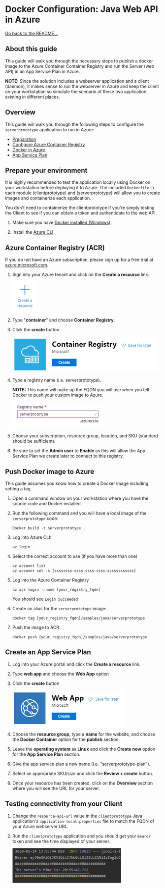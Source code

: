 # Docker Configuration: Java Web API in Azure

[Go back to the README...](README.md)

## About this guide

This guide will walk you through the necessary steps to publish a docker image to the Azure Container Container Registry and run the Server (web API) in an App Service Plan in Azure.

**NOTE:** Since the solution includes a webserver application and a client (daemon), it makes sense to run the webserver in Azure and keep the client on your workstation so simulate the scenario of these two application existing in different places.

## Overview

This guide will walk you through the following steps to configure the `serverprototype` application to run in Azure:

- [Preparation](#prepare-your-environment)
- [Configure Azure Container Registry](#azure-container-registry-acr)
- [Docker in Azure](#push-docker-image-to-azure)
- [App Service Plan](#create-an-app-service-plan)

## Prepare your environment

It is highly recommended to test the application locally using Docker on your workstation before deploying it to Azure. The included `Dockerfile` in each module (clientprototype) and (serverprototype) will allow you to create images and containerize each application.

You don't need to containerize the clientprototype if you're simply testing the Client to see if you can obtain a token and authenticate to the web API.

1. Make sure you have [Docker installed (Windows)](https://docs.docker.com/docker-for-windows/install/).

2. Install the [Azure CLI](https://docs.microsoft.com/en-us/cli/azure/install-azure-cli?view=azure-cli-latest)

## Azure Container Registry (ACR)

If you do not have an Azure subscription, please sign up for a free trial at [azure.microsoft.com](https://azure.microsoft.com).

1. Sign into your Azure tenant and click on the **Create a resource** link.

    ![newresource](images/newresource.png)

2. Type "**container**" and choose **Container Registry**.

3. Click the **create** button.

    ![newcontainerregistry](images/newcontainerregistry.png)

4. Type a registry name (i.e. serverprototype).

    **NOTE:** This name will make up the FQDN you will use when you tell Docker to push your custom image to Azure.

    ![registryname](images/registryname.png)

5. Choose your subscription, resource group, location, and SKU (standard should be sufficient).

6. Be sure to set the **Admin user** to **Enable** as this will allow the App Service Plan we create later to connect to this registry.

## Push Docker image to Azure

This guide assumes you know how to create a Docker image including setting a tag.

1. Open a command window on your workstation where you have the source code and Docker installed.

2. Run the following command and you will have a local image of the `serverprototype` code:

    ```azurecli
    Docker build -t serverprototype .
    ```

3. Log into Azure CLI:

    ```azurecli
    az login
    ```

4. Select the correct account to use (if you have more than one)

    ```azurecli
    az account list
    az account set -s [ssssssss-ssss-ssss-ssss-ssssssssssss]
    ```

5. Log into the Azure Container Registry

    ```azurecli
    az acr login --name [your_registry_fqdn]
    ```

    You should see `Login Succeeded`

6. Create an alias for the `serverprototype` image:

    ```plaintext
    docker tag [your_registry_fqdn]/samples/java/serverprototype
    ```

7. Push the image to ACR:

    ```plaintext
    docker push [your_registry_fqdn]/samples/java/serverprototype
    ```

## Create an App Service Plan

1. Log into your Azure portal and click the **Create a resource** link.

2. Type **web app** and choose the **Web App** option

3. Click the **create** button

    ![newwebapp](images/newwebapp.png)

4. Choose the **resource group**, type a **name** for the website, and choose the **Docker Container** option for the **publish** section.

5. Leave the **operating system** as **Linux** and click the **Create new** option for the **App Service Plan** section.

6. Give the app service plan a new name (i.e. "serverprototype-plan").

7. Select an appropriate SKU/size and click the **Review + create** button.

8. Once your resource has been created, click on the **Overview** section where you will see the URL for your server.

## Testing connectivity from your Client

1. Change the `resource-api-url` value in the `clientprototype` Java application's `application-local.properties` file to match the FQDN of your Azure webserver URL.

2. Run the `clientprototype` application and you should get your `Bearer` token and see the time displayed of your server.

    ![servertimetest](images/servertimetest.png)
